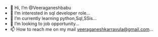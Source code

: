 - 👋 Hi, I’m @Veeraganeshbabu
- 👀 I’m interested in sql developer role...
- 🌱 I’m currently learning python,Sql,SSis...
- 💞️ I’m looking to job opportunity...
- 📫 How to reach me  on my mail veeraganeshkarravula@gmail.com...

<!---
Veeraganeshbabu/Veeraganeshbabu is a ✨ special ✨ repository because its `README.md` (this file) appears on your GitHub profile.
You can click the Preview link to take a look at your changes.
--->
